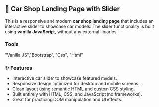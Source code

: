 <h2>🚗 Car Shop Landing Page with Slider</h2>
<p>This is a responsive and modern <strong>car shop landing page</strong> that includes an interactive slider to showcase car models. The slider functionality is built using <strong>vanilla JavaScript</strong>, without any external libraries.</p>

<h3>Tools</h3>
<p>"Vanilla JS","Bootstrap", "Css", "Html"</p>

<h3>✨ Features</h3>
<ul>
  <li>Interactive car slider to showcase featured models.</li>
  <li>Responsive design optimized for desktop and mobile screens.</li>
  <li>Clean layout using semantic HTML and custom CSS styling.</li>
  <li>Built entirely with HTML, CSS, and JavaScript (no frameworks).</li>
  <li>Great for practicing DOM manipulation and UI effects.</li>
</ul>

